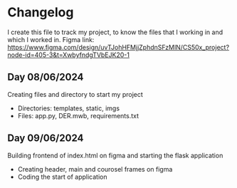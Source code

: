 # Changelog
I create this file to track my project, to know the files that I working in and which I worked in.
Figma link: https://www.figma.com/design/uvTJohHFMjjZphdnSFzMlN/CS50x_project?node-id=405-3&t=XwbyfndgTVbEJK20-1

## Day 08/06/2024
Creating files and directory to start my project
- Directories: templates, static, imgs
- Files: app.py, DER.mwb, requirements.txt

## Day 09/06/2024
Building frontend of index.html on figma and starting the flask application
- Creating header, main and courosel frames on figma
- Coding the start of application
